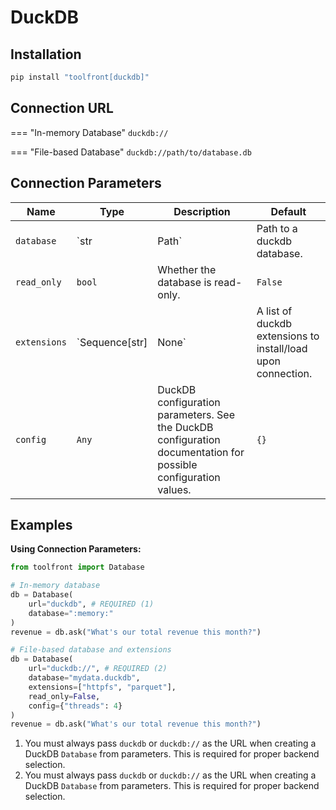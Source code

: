 # DuckDB

## Installation

```bash
pip install "toolfront[duckdb]"
```

## Connection URL

=== "In-memory Database"
    ```
    duckdb://
    ```

=== "File-based Database"
    ```
    duckdb://path/to/database.db
    ```

## Connection Parameters

| Name                     | Type                                        | Description                                                                                                                                                                                                                                                                                                                                 | Default           |
|--------------------------|---------------------------------------------|---------------------------------------------------------------------------------------------------------------------------------------------------------------------------------------------------------------------------------------------------------------------------------------------------------------------------------------------|-------------------|
| `database`               | `str | Path`                                | Path to a duckdb database.                                                                                                                                                                                                                                                                                                                 | `':memory:'`      |
| `read_only`              | `bool`                                      | Whether the database is read-only.                                                                                                                                                                                                                                                                                                         | `False`           |
| `extensions`             | `Sequence[str] | None`                      | A list of duckdb extensions to install/load upon connection.                                                                                                                                                                                                                                                                               | `None`            |
| `config`                 | `Any`                                       | DuckDB configuration parameters. See the DuckDB configuration documentation for possible configuration values.                                                                                                                                                                                                                             | `{}`              |

## Examples

**Using Connection Parameters:**
```python
from toolfront import Database

# In-memory database
db = Database(
    url="duckdb", # REQUIRED (1)
    database=":memory:"
)
revenue = db.ask("What's our total revenue this month?")

# File-based database and extensions
db = Database(
    url="duckdb://", # REQUIRED (2)
    database="mydata.duckdb",
    extensions=["httpfs", "parquet"],
    read_only=False,
    config={"threads": 4}
)
revenue = db.ask("What's our total revenue this month?")
```

1. You must always pass `duckdb` or `duckdb://` as the URL when creating a DuckDB `Database` from parameters. This is required for proper backend selection.
2. You must always pass `duckdb` or `duckdb://` as the URL when creating a DuckDB `Database` from parameters. This is required for proper backend selection.